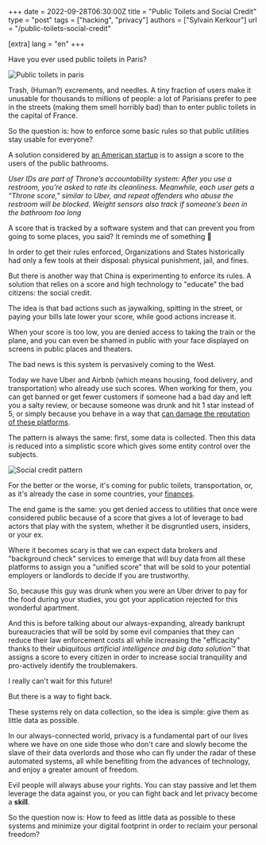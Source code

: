 +++
date = 2022-09-28T06:30:00Z
title = "Public Toilets and Social Credit"
type = "post"
tags = ["hacking", "privacy"]
authors = ["Sylvain Kerkour"]
url = "/public-toilets-social-credit"

[extra]
lang = "en"
+++

<!--

public toilet and social credit

Parler du probleme des toilettes, ou 1-10% des gens rendent les toiletttes public deguelasse pour tout le monde,
et devniez quelle est la "meilleure" solution pour ce problem: social credit


les derives: https://www.theverge.com/2019/2/1/18205174/automation-background-check-criminal-records-corelogic

[D.C.-area startup wants to solve the public bathroom problem](https://news.ycombinator.com/item?id=32624998)



Plan:
public toilet -> need to enforce the rules -> social credit -> derives -> how to fight back



-->

<!-- toilets -->

Have you ever used public toilets in Paris?

![Public toilets in paris](https://kerkour.com/2022/public-toilets-social-credit/paris_public_toilets.jpg)

Trash, (Human?) excrements, and needles. A tiny fraction of users make it unusable for thousands to millions of people: a lot of Parisians prefer to pee in the streets (making them smell horribly bad) than to enter public toilets in the capital of France.

So the question is: how to enforce some basic rules so that public utilities stay usable for everyone?

A solution considered by [an American startup](https://www.washingtonian.com/2022/08/24/this-dc-area-high-tech-toilet-startup-wants-to-solve-the-public-bathroom-problem/) is to assign a score to the users of the public bathrooms.

*User IDs are part of Throne’s accountability system: After you use a restroom, you’re asked to rate its cleanliness. Meanwhile, each user gets a "Throne score," similar to Uber, and repeat offenders who abuse the restroom will be blocked. Weight sensors also track if someone’s been in the bathroom too long*

A score that is tracked by a software system and that can prevent you from going to some places, you said? It reminds me of something 🤔

<!-- need to enforce the rules -->

In order to get their rules enforced, Organizations and States historically had only a few tools at their disposal: physical punishment, jail, and fines.

<!-- social credit -->

But there is another way that China is experimenting to enforce its rules. A solution that relies on a score and high technology to "educate" the bad citizens: the social credit.

The idea is that bad actions such as jaywalking, spitting in the street, or paying your bills late lower your score, while good actions increase it.

When your score is too low, you are denied access to taking the train or the plane, and you can even be shamed in public with your face displayed on screens in public places and theaters.

The bad news is this system is pervasively coming to the West.

Today we have Uber and Airbnb (which means housing, food delivery, and transportation) who already use such scores. When working for them, you can get banned or get fewer customers if someone had a bad day and left you a salty review, or because someone was drunk and hit 1 star instead of 5,  or simply because you behave in a way that [can damage the reputation of these platforms](https://jacksoncunningham.medium.com/digital-exile-how-i-got-banned-for-life-from-airbnb-615434c6eeba).

The pattern is always the same: first, some data is collected. Then this data is reduced into a simplistic score which gives some entity control over the subjects.

![Social credit pattern](https://kerkour.com/2022/public-toilets-social-credit/social_credit_pattern.png)

For the better or the worse, it's coming for public toilets, transportation, or, as it's already the case in some countries, your [finances](https://www.usa.gov/credit-reports).

The end game is the same: you get denied access to utilities that once were considered public because of a score that gives a lot of leverage to bad actors that play with the system, whether it be disgruntled users, insiders, or your ex.

<!-- problems -->

Where it becomes scary is that we can expect data brokers and "background check" services to emerge that will buy data from all these platforms to assign you a "unified score" that will be sold to your potential employers or landlords to decide if you are trustworthy.

So, because this guy was drunk when you were an Uber driver to pay for the food during your studies, you got your application rejected for this wonderful apartment.

And this is before talking about our always-expanding, already bankrupt bureaucracies that will be sold by some evil companies that they can reduce their law enforcement costs all while increasing the "efficacity" thanks to their *ubiquitous artificial intelligence and big data solution*™ that assigns a score to every citizen in order to increase social tranquility and pro-actively identify the troublemakers.

I really can't wait for this future!

<!-- fighting back -->

But there is a way to fight back.

These systems rely on data collection, so the idea is simple: give them as little data as possible.

In our always-connected world, privacy is a fundamental part of our lives where we have on one side those who don't care and slowly become the slave of their data overlords and those who can fly under the radar of these automated systems, all while benefiting from the advances of technology, and enjoy a greater amount of freedom.

Evil people will always abuse your rights. You can stay passive and let them leverage the data against you, or you can fight back and let privacy become a **skill**.

So the question now is: How to feed as little data as possible to these systems and minimize your digital footprint in order to reclaim your personal freedom?


<!--

First, you don't want an automated enforcement of laws. While

Second, **there is no information system that is exempt of bugs**. And when a bug happens, as with all bureaucracies, it's then your job job to prove that the system is wrong, and that they made a mistake.








While the rest of us are busy doing


All cops and magistrate will tell you the same story: a small minority of individuals always derease the quality of living of everyone.




Variant of social score:
Public or not




But wether it be for


A social credit system is as good as the data that feed it

With the development of facial recognition, the worse is to come

Let see how they do in china
Social credit system:

Educate bad and make


Social credit is an natural evolution of bureaucratic societies where law is everywhere

Because you can’t fine everybody when they cross the road outside of passage pour piéton

Instead, you
Then comes the bugs and the hacks

No information system is free from bug
In a functional society, this is why you should have 100 transparency and counter powers
For example, it may be normal to have repercussions for driving without license
But then, driving without license to hospital to save someone’s life
Now think about
Or even worse, maybe where we are heading l: your electric vehicle simply won’t accept to start

-->
